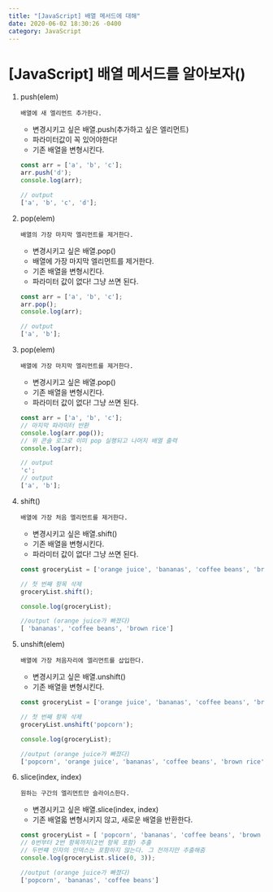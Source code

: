 ```yaml
---
title: "[JavaScript] 배열 메서드에 대해"
date: 2020-06-02 18:30:26 -0400
category: JavaScript
---
```


# [JavaScript] 배열 메서드를 알아보자()


1. push(elem)

    `배열에 새 엘리먼트 추가한다.`
    
    - 변경시키고 싶은 배열.push(추가하고 싶은 엘리먼트)
    - 파라미터값이 꼭 있어야한다!
    - 기존 배열을 변형시킨다.

    ```javascript
    const arr = ['a', 'b', 'c'];
    arr.push('d');
    console.log(arr);

    // output
    ['a', 'b', 'c', 'd'];
    ```
2. pop(elem)

    `배열의 가장 마지막 엘리먼트를 제거한다.`

    - 변경시키고 싶은 배열.pop()
    - 배열에 가장 마지막 엘리먼트를 제거한다.
    - 기존 배열을 변형시킨다.
    - 파라미터 값이 없다! 그냥 쓰면 된다.

    ```javascript
    const arr = ['a', 'b', 'c'];
    arr.pop();
    console.log(arr);

    // output
    ['a', 'b'];
    ```
3. pop(elem)

    `배열에 가장 마지막 엘리먼트를 제거한다.`

    - 변경시키고 싶은 배열.pop()
    - 기존 배열을 변형시킨다.
    - 파라미터 값이 없다! 그냥 쓰면 된다.

    ```javascript
    const arr = ['a', 'b', 'c'];
    // 마지막 파라미터 반환
    console.log(arr.pop());
    // 위 콘솔 로그로 이미 pop 실행되고 나머지 배열 출력
    console.log(arr);

    // output
    'c';
    // output
    ['a', 'b'];
    ```
4. shift()

    `배열에 가장 처음 엘리먼트를 제거한다.`

    - 변경시키고 싶은 배열.shift()
    - 기존 배열을 변형시킨다.
    - 파라미터 값이 없다! 그냥 쓰면 된다.

    ```javascript
    const groceryList = ['orange juice', 'bananas', 'coffee beans', 'brown rice'];

    // 첫 번째 항목 삭제
    groceryList.shift();

    console.log(groceryList);

    //output (orange juice가 빠졌다)
    [ 'bananas', 'coffee beans', 'brown rice']
    ```

5. unshift(elem)

    `배열에 가장 처음자리에 엘리먼트를 삽입한다.`

    - 변경시키고 싶은 배열.unshift()
    - 기존 배열을 변형시킨다.

    ```javascript
    const groceryList = ['orange juice', 'bananas', 'coffee beans', 'brown rice'];

    // 첫 번째 항목 삭제
    groceryList.unshift('popcorn');

    console.log(groceryList);

    //output (orange juice가 빠졌다)
    ['popcorn', 'orange juice', 'bananas', 'coffee beans', 'brown rice']
    ```

5. slice(index, index)

    `원하는 구간의 엘리먼트만 슬라이스한다.`

    - 변경시키고 싶은 배열.slice(index, index)
    - 기존 배열읇 변형시키지 않고, 새로운 배열을 반환한다.

    ```javascript
    const groceryList = [ 'popcorn', 'bananas', 'coffee beans', 'brown rice']
    // 0번부터 2번 항목까지(2번 항목 포함) 추출
    // 두번쨰 인자의 인덱스는 포함하지 않는다. 그 전까지만 추출해줌
    console.log(groceryList.slice(0, 3));

    //output (orange juice가 빠졌다)
    ['popcorn', 'bananas', 'coffee beans']
    ```

